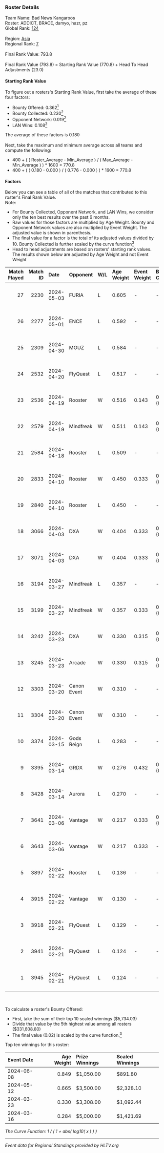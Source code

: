 ### Roster Details<br />
Team Name: Bad News Kangaroos<br />
Roster: ADDICT, BRACE, damyo, hazr, pz<br />
Global Rank: [124](../standings_global.md)<br />
<br />
Region: [Asia]( ../standings_asia.md)<br />
Regional Rank: [7]( ../standings_asia.md)<br />
<br />
Final Rank Value:  793.8<br />
<br />
Final Rank Value (793.8) = Starting Rank Value (770.8) + Head To Head Adjustments (23.0)<br />

#### Starting Rank Value<br />
To figure out a rosters's Starting Rank Value, first take the average of these four factors:<br />
- Bounty Offered: 0.362[<sup>1</sup>](#table2)
- Bounty Collected: 0.230[<sup>2</sup>](#table1)
- Opponent Network: 0.019[<sup>2</sup>](#table1)
- LAN Wins: 0.108[<sup>2</sup>](#table1)

The average of these factors is 0.180<br />
<br />
Next, take the maximum and minimum average across all teams and compute the following:<br />
- 400 + ( ( Roster_Average - Min_Average ) / ( Max_Average - Min_Average ) ) * 1600 = 770.8
- 400 + ( ( 0.180 - 0.000 ) / ( 0.776 - 0.000 ) ) * 1600 = 770.8


#### Factors<br />
Below you can see a table of all of the matches that contributed to this roster's Final Rank Value.<br />
Note:<br />

- For Bounty Collected, Opponent Network, and LAN Wins, we consider only the ten best results over the past 6 months.
- Raw values for those factors are multiplied by Age Weight. Bounty and Opponent Network values are also multiplied by Event Weight. The adjusted value is shown in parenthesis.
- The final value for a factor is the total of its adjusted values divided by 10. Bounty Collected is further scaled by the curve function[<sup>3</sup>](#curveFunction)
- Head to head adjustments are based on rosters' starting rank values. The results shown below are adjusted by Age Weight and not Event Weight
<span id="table1"></span><br />


| Match Played | Match ID | Date       | Opponent    | W/L | Age Weight | Event Weight | Bounty Collected | Opponent Network | LAN Wins  | H2H Adj. | Roster                              |
| -: | -: | :- | :- | :- | :- | :- | :- | :- | :- | -: | :- |
|           27 |     2230 | 2024-05-03 | FURIA       | L   | 0.605      | -            | -                | -                | -         |    -0.16 | ADDICT, BRACE, damyo, hazr, pz      |
|           26 |     2277 | 2024-05-01 | ENCE        | L   | 0.592      | -            | -                | -                | -         |    -0.56 | ADDICT, BRACE, damyo, hazr, pz      |
|           25 |     2309 | 2024-04-30 | MOUZ        | L   | 0.584      | -            | -                | -                | -         |    -0.04 | ADDICT, BRACE, damyo, hazr, pz      |
|           24 |     2532 | 2024-04-20 | FlyQuest    | L   | 0.517      | -            | -                | -                | -         |    -1.53 | ADDICT, BRACE, damyo, hazr, pz      |
|           23 |     2536 | 2024-04-19 | Rooster     | W   | 0.516      | 0.143        | 0.010 (0.001)    | 0.266 (0.020)    | 0 (0.000) |     8.55 | ADDICT, BRACE, damyo, hazr, pz      |
|           22 |     2579 | 2024-04-19 | Mindfreak   | W   | 0.511      | 0.143        | 0.004 (0.000)    | 0.227 (0.017)    | 0 (0.000) |     6.20 | ADDICT, BRACE, damyo, hazr, pz      |
|           21 |     2584 | 2024-04-18 | Rooster     | L   | 0.509      | -            | -                | -                | -         |    -7.59 | ADDICT, BRACE, damyo, hazr, pz      |
|           20 |     2833 | 2024-04-10 | Rooster     | W   | 0.450      | 0.333        | 0.010 (0.002)    | 0.266 (0.040)    | 0 (0.000) |     7.49 | ADDICT, BRACE, damyo, hazr, pz      |
|           19 |     2840 | 2024-04-10 | Rooster     | L   | 0.450      | -            | -                | -                | -         |    -6.84 | ADDICT, BRACE, damyo, hazr, pz      |
|           18 |     3066 | 2024-04-03 | DXA         | W   | 0.404      | 0.333        | 0.002 (0.000)    | 0.228 (0.031)    | 0 (0.000) |     4.50 | ADDICT, BRACE, damyo, hazr, pz      |
|           17 |     3071 | 2024-04-03 | DXA         | W   | 0.404      | 0.333        | 0.002 (0.000)    | 0.228 (0.031)    | 0 (0.000) |     4.65 | ADDICT, BRACE, damyo, hazr, pz      |
|           16 |     3194 | 2024-03-27 | Mindfreak   | L   | 0.357      | -            | -                | -                | -         |    -7.44 | ADDICT, BRACE, damyo, hazr, pz      |
|           15 |     3199 | 2024-03-27 | Mindfreak   | W   | 0.357      | 0.333        | 0.004 (0.000)    | 0.054 (0.006)    | 0 (0.000) |     3.87 | ADDICT, BRACE, damyo, hazr, pz      |
|           14 |     3242 | 2024-03-23 | DXA         | W   | 0.330      | 0.315        | 0.002 (0.000)    | 0.228 (0.024)    | 1 (0.330) |     3.94 | ADDICT, BRACE, damyo, hazr, pz      |
|           13 |     3245 | 2024-03-23 | Arcade      | W   | 0.330      | 0.315        | 0.003 (0.000)    | 0.139 (0.014)    | 1 (0.330) |     3.87 | ADDICT, BRACE, damyo, hazr, pz      |
|           12 |     3303 | 2024-03-20 | Canon Event | W   | 0.310      | -            | -                | -                | 0 (0.000) |     1.80 | ADDICT, BRACE, damyo, hazr, pz      |
|           11 |     3304 | 2024-03-20 | Canon Event | W   | 0.310      | -            | -                | -                | -         |     1.83 | ADDICT, BRACE, damyo, hazr, pz      |
|           10 |     3374 | 2024-03-15 | Gods Reign  | L   | 0.283      | -            | -                | -                | -         |    -4.35 | ADDICT, BRACE, hazr, pz, yourwombat |
|            9 |     3395 | 2024-03-14 | GRDX        | W   | 0.276      | 0.432        | 0.002 (0.000)    | -                | 1 (0.276) |     1.84 | ADDICT, BRACE, hazr, pz, yourwombat |
|            8 |     3428 | 2024-03-14 | Aurora      | L   | 0.270      | -            | -                | -                | -         |    -0.05 | ADDICT, BRACE, hazr, pz, yourwombat |
|            7 |     3641 | 2024-03-06 | Vantage     | W   | 0.217      | 0.333        | 0.002 (0.000)    | 0.076 (0.005)    | -         |     2.32 | ADDICT, BRACE, damyo, hazr, pz      |
|            6 |     3643 | 2024-03-06 | Vantage     | W   | 0.217      | 0.333        | -                | 0.076 (0.005)    | -         |     2.35 | ADDICT, BRACE, damyo, hazr, pz      |
|            5 |     3897 | 2024-02-22 | Rooster     | L   | 0.136      | -            | -                | -                | -         |    -2.05 | ADDICT, BRACE, Hatz, hazr, pz       |
|            4 |     3915 | 2024-02-22 | Vantage     | W   | 0.130      | -            | -                | -                | -         |     1.43 | ADDICT, BRACE, Hatz, hazr, pz       |
|            3 |     3918 | 2024-02-21 | FlyQuest    | L   | 0.129      | -            | -                | -                | -         |    -0.37 | ADDICT, BRACE, Hatz, hazr, pz       |
|            2 |     3941 | 2024-02-21 | FlyQuest    | L   | 0.124      | -            | -                | -                | -         |    -0.35 | ADDICT, BRACE, Hatz, hazr, pz       |
|            1 |     3945 | 2024-02-21 | FlyQuest    | L   | 0.124      | -            | -                | -                | -         |    -0.35 | ADDICT, BRACE, Hatz, hazr, pz       |

<br />
<span id="table2"></span><br />
To calculate a roster's Bounty Offered:<br />

- First, take the sum of their top 10 scaled winnings ($5,734.03)
- Divide that value by the 5th highest value among all rosters ($331,608.80)
- The final value (0.02) is scaled by the curve function.[<sup>3</sup>](#curveFunction)

Top ten winnings for this roster:<br />

| Event Date | Age Weight | Prize Winnings | Scaled Winnings |
| :- | -: | :- | :- |
| 2024-06-08 |      0.849 | $1,050.00      | $891.80         |
| 2024-05-12 |      0.665 | $3,500.00      | $2,328.10       |
| 2024-03-23 |      0.330 | $3,308.00      | $1,092.44       |
| 2024-03-16 |      0.284 | $5,000.00      | $1,421.69       |


<span id="curveFunction"></span>_The Curve Function: 1 / ( 1 + abs( log10( x ) ) )_<br />

---
_Event data for Regional Standings provided by HLTV.org_<br />
